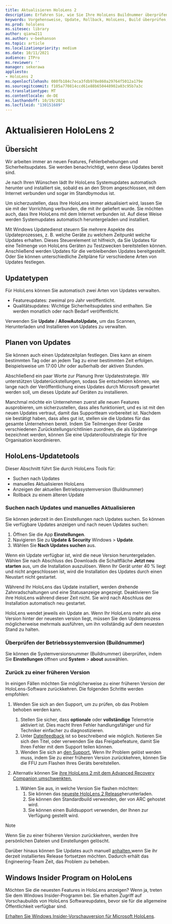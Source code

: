 ```yaml
---
title: Aktualisieren HoloLens 2
description: Erfahren Sie, wie Sie Ihre HoloLens Buildnummer überprüfen, über Geräteupdates auf dem Laufenden bleiben, am Insiders-Programm teilnehmen und Updates zurücksetzen.
keywords: Vorgehensweise, Update, Rollback, HoloLens, Build überprüfen, Buildnummer
ms.prod: hololens
ms.sitesec: library
author: qianw211
ms.author: v-beehanson
ms.topic: article
ms.localizationpriority: medium
ms.date: 10/11/2021
audience: ITPro
ms.reviewer: ''
manager: sekerawa
appliesto:
- HoloLens 2
ms.openlocfilehash: 080fb184c7eca3fdb978e860a29764f5012a179e
ms.sourcegitcommit: f105a770814ccd61e88b650448902a03c95b7a3c
ms.translationtype: MT
ms.contentlocale: de-DE
ms.lasthandoff: 10/19/2021
ms.locfileid: "130151689"
---
```

# <a name="update-hololens-2"></a>Aktualisieren HoloLens 2

## <a name="overview"></a>Übersicht

Wir arbeiten immer an neuen Features, Fehlerbehebungen und Sicherheitsupdates. Sie werden benachrichtigt, wenn diese Updates bereit sind.

Je nach Ihren Wünschen lädt Ihr HoloLens Systemupdates automatisch herunter und installiert sie, sobald es an den Strom angeschlossen, mit dem Internet verbunden und sogar im Standbymodus ist.

Um sicherzustellen, dass Ihre HoloLens immer aktualisiert wird, lassen Sie sie mit der Vorrichtung verbunden, die mit ihr geliefert wurde. Sie möchten auch, dass Ihre HoloLens mit dem Internet verbunden ist. Auf diese Weise werden Systemupdates automatisch heruntergeladen und installiert. 

Mit Windows Updatedienst steuern Sie mehrere Aspekte des Updateprozesses, z. B. welche Geräte zu welchem Zeitpunkt welche Updates erhalten. Dieses Steuerelement ist hilfreich, da Sie Updates für eine Teilmenge von HoloLens Geräten zu Testzwecken bereitstellen können. Anschließend werden Updates für die verbleibenden Updates bereitgestellt. Oder Sie können unterschiedliche Zeitpläne für verschiedene Arten von Updates festlegen.

## <a name="types-of-updates"></a>Updatetypen

Für HoloLens können Sie automatisch zwei Arten von Updates verwalten.

- Featureupdates: zweimal pro Jahr veröffentlicht.
- Qualitätsupdates: Wichtige Sicherheitsupdates sind enthalten. Sie werden monatlich oder nach Bedarf veröffentlicht.

Verwenden Sie **Update** / **AllowAutoUpdate,** um das Scannen, Herunterladen und Installieren von Updates zu verwalten. 

## <a name="scheduling-updates"></a>Planen von Updates

Sie können auch einen Updatezeitplan festlegen. Dies kann an einem bestimmten Tag oder an jedem Tag zu einer bestimmten Zeit erfolgen. Beispielsweise um 17:00 Uhr oder außerhalb der aktiven Stunden.

Abschließend ein paar Worte zur Planung Ihrer Updatestrategie. Wir unterstützen Updaterückstellungen, sodass Sie entscheiden können, wie lange nach der Veröffentlichung eines Updates durch Microsoft gewartet werden soll, um dieses Update auf Geräten zu installieren.

Manchmal möchte ein Unternehmen zuerst alle neuen Features ausprobieren, um sicherzustellen, dass alles funktioniert, und es ist mit den neuen Updates vertraut, damit das Supportteam vorbereitet ist. Nachdem sie bestätigt haben, dass alles gut ist, stellen sie die Updates für das gesamte Unternehmen bereit. Indem Sie Teilmengen Ihrer Geräte verschiedenen Zurückstellungsrichtlinien zuordnen, die als Updateringe bezeichnet werden, können Sie eine Updaterolloutstrategie für Ihre Organisation koordinieren.

## <a name="hololens-update-tools"></a>HoloLens-Updatetools

Dieser Abschnitt führt Sie durch HoloLens Tools für:

- Suchen nach Updates
- manuelles Aktualisieren HoloLens
- Anzeigen der aktuellen Betriebssystemversion (Buildnummer)
- Rollback zu einem älteren Update

### <a name="check-for-updates-and-manually-update"></a>Suchen nach Updates und manuelles Aktualisieren

Sie können jederzeit in den Einstellungen nach Updates suchen.  So können Sie verfügbare Updates anzeigen und nach neuen Updates suchen:

1. Öffnen Sie die App **Einstellungen**.
1. Navigieren Sie zu **Update & Security** Windows  >  **Update**.
1. Wählen Sie **Nach Updates suchen** aus.

Wenn ein Update verfügbar ist, wird die neue Version heruntergeladen. Wählen Sie nach Abschluss des Downloads die Schaltfläche **Jetzt neu starten** aus, um die Installation auszulösen. Wenn Ihr Gerät unter 40 % liegt und nicht angeschlossen ist, wird die Installation des Updates durch einen Neustart nicht gestartet.

Während Ihr HoloLens das Update installiert, werden drehende Zahnradschaltungen und eine Statusanzeige angezeigt. Deaktivieren Sie ihre HoloLens während dieser Zeit nicht. Sie wird nach Abschluss der Installation automatisch neu gestartet.

HoloLens wendet jeweils ein Update an.  Wenn Ihr HoloLens mehr als eine Version hinter der neuesten version liegt, müssen Sie den Updateprozess möglicherweise mehrmals ausführen, um ihn vollständig auf dem neuesten Stand zu halten.

### <a name="check-your-operating-system-version-build-number"></a>Überprüfen der Betriebssystemversion (Buildnummer)

Sie können die Systemversionsnummer (Buildnummer) überprüfen, indem Sie **Einstellungen** öffnen und **System**  >  **about** auswählen.

### <a name="go-back-to-a-previous-version"></a>Zurück zu einer früheren Version

In einigen Fällen möchten Sie möglicherweise zu einer früheren Version der HoloLens-Software zurückkehren. Die folgenden Schritte werden empfohlen:

1. Wenden Sie sich an den Support, um zu prüfen, ob das Problem behoben werden kann.
    1. Stellen Sie sicher, dass **optionale** oder **vollständige** Telemetrie aktiviert ist. Dies macht Ihren Fehler handlungsfähiger und für Techniker einfacher zu diagnostizieren.
    1. Unter [Dateifeedback](hololens-feedback.md) ist so beschreibend wie möglich. Notieren Sie sich den Titel, oder verwenden Sie das Freigabefeature, damit Sie Ihren Fehler mit dem Support teilen können.
    1. Wenden Sie sich an [den Support.](https://aka.ms/hlsupport) Wenn Ihr Problem gelöst werden muss, indem Sie zu einer früheren Version zurückkehren, können Sie die FFU zum Flashen Ihres Geräts bereitstellen.

1. Alternativ können Sie [ihre HoloLens 2 mit dem Advanced Recovery Companion umschwenkten.](hololens-recovery.md#clean-reflash-the-device)
    1.  Wählen Sie aus, in welche Version Sie flashen möchten: 
        1.  Sie können das [neueste HoloLens 2 Release](https://aka.ms/hololens2download)herunterladen.
        1.  Sie können den Standardbuild verwenden, der von ARC gehostet wird.
        1.  Sie können einen Buildsupport verwenden, der Ihnen zur Verfügung gestellt wird.

> [!NOTE]
> Wenn Sie zu einer früheren Version zurückkehren, werden Ihre persönlichen Dateien und Einstellungen gelöscht.

Darüber hinaus können Sie Updates auch manuell [anhalten,](hololens-updates.md#pause-updates-via-device)wenn Sie ihr derzeit installiertes Release fortsetzen möchten. Dadurch erhält das Engineering-Team Zeit, das Problem zu beheben.

## <a name="windows-insider-program-on-hololens"></a>Windows Insider Program on HoloLens

Möchten Sie die neuesten Features in HoloLens anzeigen?  Wenn ja, treten Sie dem Windows Insider-Programm bei. Sie erhalten Zugriff auf Vorschaubuilds von HoloLens Softwareupdates, bevor sie für die allgemeine Öffentlichkeit verfügbar sind.

[Erhalten Sie Windows Insider-Vorschauversion für Microsoft HoloLens](hololens-insider.md).